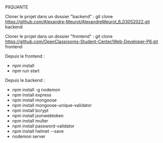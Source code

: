 PIIQUANTE

Cloner le projet dans un dossier "backend" :
git clone https://github.com/Alexandre-Meurot/AlexandreMeurot_6_03052022.git backend

Cloner le projet dans un dossier "frontend" :
git clone https://github.com/OpenClassrooms-Student-Center/Web-Developer-P6.git frontend

Depuis le frontend :

- npm install
- npm run start

Depuis le backend :

- npm install -g nodemon
- npm install express
- npm install mongoose
- npm install mongoose-unique-validator
- npm install bcrypt
- npm install jsonwebtoken
- npm install multer
- npm install password-validator
- npm install helmet --save
- nodemon server
